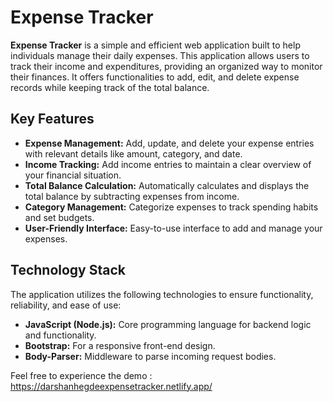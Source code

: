 # Expense Tracker

**Expense Tracker** is a simple and efficient web application built to help individuals manage their daily expenses. This application allows users to track their income and expenditures, providing an organized way to monitor their finances. It offers functionalities to add, edit, and delete expense records while keeping track of the total balance.

## Key Features

- **Expense Management:** Add, update, and delete your expense entries with relevant details like amount, category, and date.
- **Income Tracking:** Add income entries to maintain a clear overview of your financial situation.
- **Total Balance Calculation:** Automatically calculates and displays the total balance by subtracting expenses from income.
- **Category Management:** Categorize expenses to track spending habits and set budgets.
- **User-Friendly Interface:** Easy-to-use interface to add and manage your expenses.

## Technology Stack

The application utilizes the following technologies to ensure functionality, reliability, and ease of use:

- **JavaScript (Node.js):** Core programming language for backend logic and functionality.
- **Bootstrap:** For a responsive front-end design.
- **Body-Parser:** Middleware to parse incoming request bodies.

Feel free to experience the demo : https://darshanhegdeexpensetracker.netlify.app/
